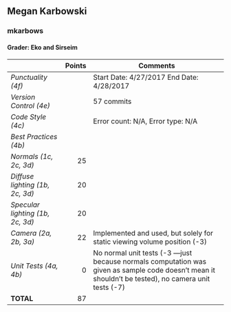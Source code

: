 
## Megan Karbowski

### mkarbows

#### Grader: Eko and Sirseim

| | Points | Comments |
| --- | ---: | --- |
| *Punctuality (4f)* |  | Start Date: 4/27/2017 End Date: 4/28/2017 |
| *Version Control (4e)* |  | 57 commits |
| *Code Style (4c)* |  | Error count: N/A, Error type: N/A |
| *Best Practices (4b)* |  |  |
| *Normals (1c, 2c, 3d)* | 25 |  |
| *Diffuse lighting (1b, 2c, 3d)* | 20 |  |
| *Specular lighting (1b, 2c, 3d)* | 20 |  |
| *Camera (2a, 2b, 3a)* | 22 | Implemented and used, but solely for static viewing volume position (-3) |
| *Unit Tests (4a, 4b)* | 0 | No normal unit tests (-3 —just because normals computation was given as sample code doesn’t mean it shouldn’t be tested), no camera unit tests (-7) |
| **TOTAL** | 87 |
